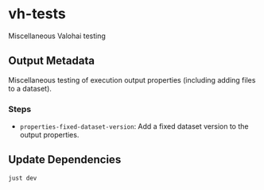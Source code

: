 # vh-tests

Miscellaneous Valohai testing

## Output Metadata

Miscellaneous testing of execution output properties (including adding files to a dataset).

### Steps

- `properties-fixed-dataset-version`: Add a fixed dataset version to the output properties.

## Update Dependencies

```shell
just dev
```